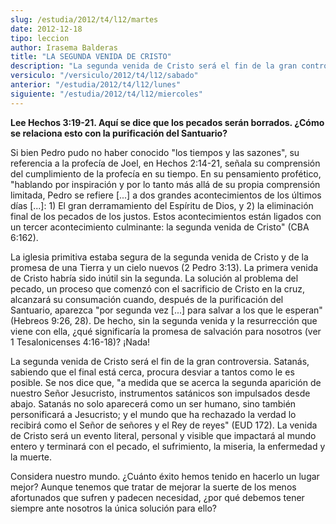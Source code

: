 ```yaml
---
slug: /estudia/2012/t4/l12/martes
date: 2012-12-18
tipo: leccion
author: Irasema Balderas
title: "LA SEGUNDA VENIDA DE CRISTO"
description: "La segunda venida de Cristo será el fin de la gran controversia. Satanás,  sabiendo que el final está cerca, procura desviar a tantos como le es posible.  Se nos dice que, “a medida que se acerca la segunda aparición de nuestro Señor  Jesucristo, instrumentos satánicos son imp..."
versiculo: "/versiculo/2012/t4/l12/sabado"
anterior: "/estudia/2012/t4/l12/lunes"
siguiente: "/estudia/2012/t4/l12/miercoles"
---
```


**Lee Hechos 3:19-21. Aquí se dice que los pecados serán borrados. ¿Cómo se relaciona esto con la purificación del Santuario?**

Si bien Pedro pudo no haber conocido "los tiempos y las sazones", su referencia a la profecía de Joel, en Hechos 2:14-21, señala su comprensión del cumplimiento de la profecía en su tiempo. En su pensamiento profético, "hablando por inspiración y por lo tanto más allá de su propia comprensión limitada, Pedro se refiere [...] a dos grandes acontecimientos de los últimos días [...]: 1) El gran derramamiento del Espíritu de Dios, y 2) la eliminación final de los pecados de los justos. Estos acontecimientos están ligados con un tercer acontecimiento culminante: la segunda venida de Cristo" (CBA 6:162).

La iglesia primitiva estaba segura de la segunda venida de Cristo y de la promesa de una Tierra y un cielo nuevos (2 Pedro 3:13). La primera venida de Cristo habría sido inútil sin la segunda. La solución al problema del pecado, un proceso que comenzó con el sacrificio de Cristo en la cruz, alcanzará su consumación cuando, después de la purificación del Santuario, aparezca "por segunda vez [...] para salvar a los que le esperan" (Hebreos 9:26, 28). De hecho, sin la segunda venida y la resurrección que viene con ella, ¿qué significaría la promesa de salvación para nosotros (ver 1 Tesalonicenses 4:16-18)? ¡Nada!

La segunda venida de Cristo será el fin de la gran controversia. Satanás, sabiendo que el final está cerca, procura desviar a tantos como le es posible. Se nos dice que, "a medida que se acerca la segunda aparición de nuestro Señor Jesucristo, instrumentos satánicos son impulsados desde abajo. Satanás no solo aparecerá como un ser humano, sino también personificará a Jesucristo; y el mundo que ha rechazado la verdad lo recibirá como el Señor de señores y el Rey de reyes" (EUD 172). La venida de Cristo será un evento literal, personal y visible que impactará al mundo entero y terminará con el pecado, el sufrimiento, la miseria, la enfermedad y la muerte.

Considera nuestro mundo. ¿Cuánto éxito hemos tenido en hacerlo un lugar mejor? Aunque tenemos que tratar de mejorar la suerte de los menos afortunados que sufren y padecen necesidad, ¿por qué debemos tener siempre ante nosotros la única solución para ello?
